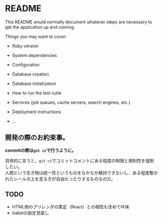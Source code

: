 # README

This README would normally document whatever steps are necessary to get the
application up and running.

Things you may want to cover:

* Ruby version

* System dependencies

* Configuration

* Database creation

* Database initialization

* How to run the test suite

* Services (job queues, cache servers, search engines, etc.)

* Deployment instructions

* ...


## 開発の際のお約束事。

__commitの際は`git cz`で行うように。__

具体的に言うと、`git cz`でコミットコメントにある程度の制限と規則性を強制したい。  
人間という生き物は統一性というものをなかなか維持できないし、ある程度敷かれたレールの上を走る方が自由だったりするものなのだ。



## TODO
- HTML側のプリレンダの策定（React）との相性も含めて吟味
- babelの設定見直し
